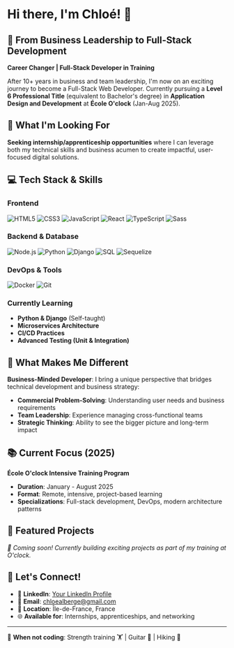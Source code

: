 # Hi there, I'm Chloé! 👋

## 🚀 From Business Leadership to Full-Stack Development

**Career Changer | Full-Stack Developer in Training**

After 10+ years in business and team leadership, I'm now on an exciting journey to become a Full-Stack Web Developer. Currently pursuing a **Level 6 Professional Title** (equivalent to Bachelor's degree) in **Application Design and Development** at **École O'clock** (Jan-Aug 2025).

## 🎯 What I'm Looking For

**Seeking internship/apprenticeship opportunities** where I can leverage both my technical skills and business acumen to create impactful, user-focused digital solutions.

## 💻 Tech Stack & Skills

### Frontend
![HTML5](https://img.shields.io/badge/HTML5-E34F26?style=flat-square&logo=html5&logoColor=white)
![CSS3](https://img.shields.io/badge/CSS3-1572B6?style=flat-square&logo=css3&logoColor=white)
![JavaScript](https://img.shields.io/badge/JavaScript-F7DF1E?style=flat-square&logo=javascript&logoColor=black)
![React](https://img.shields.io/badge/React-61DAFB?style=flat-square&logo=react&logoColor=black)
![TypeScript](https://img.shields.io/badge/TypeScript-3178C6?style=flat-square&logo=typescript&logoColor=white)
![Sass](https://img.shields.io/badge/Sass-CC6699?style=flat-square&logo=sass&logoColor=white)

### Backend & Database
![Node.js](https://img.shields.io/badge/Node.js-339933?style=flat-square&logo=node.js&logoColor=white)
![Python](https://img.shields.io/badge/Python-3776AB?style=flat-square&logo=python&logoColor=white)
![Django](https://img.shields.io/badge/Django-092E20?style=flat-square&logo=django&logoColor=white)
![SQL](https://img.shields.io/badge/SQL-4479A1?style=flat-square&logo=mysql&logoColor=white)
![Sequelize](https://img.shields.io/badge/Sequelize-52B0E7?style=flat-square&logo=sequelize&logoColor=white)

### DevOps & Tools
![Docker](https://img.shields.io/badge/Docker-2496ED?style=flat-square&logo=docker&logoColor=white)
![Git](https://img.shields.io/badge/Git-F05032?style=flat-square&logo=git&logoColor=white)

### Currently Learning
- **Python & Django** (Self-taught)
- **Microservices Architecture**
- **CI/CD Practices**
- **Advanced Testing (Unit & Integration)**

## 🌟 What Makes Me Different

**Business-Minded Developer**: I bring a unique perspective that bridges technical development and business strategy:
- **Commercial Problem-Solving**: Understanding user needs and business requirements
- **Team Leadership**: Experience managing cross-functional teams
- **Strategic Thinking**: Ability to see the bigger picture and long-term impact

## 📚 Current Focus (2025)

**École O'clock Intensive Training Program**
- **Duration**: January - August 2025
- **Format**: Remote, intensive, project-based learning
- **Specializations**: Full-stack development, DevOps, modern architecture patterns

## 🎨 Featured Projects

*🚧 Coming soon! Currently building exciting projects as part of my training at O'clock.*

<!-- Will be updated with:
- 📱 React.js web application
- 🔧 Node.js API with database integration
- 🐍 Python/Django web application  
- 🐳 Dockerized full-stack application
-->

## 🤝 Let's Connect!

- 💼 **LinkedIn**: [Your LinkedIn Profile](https://linkedin.com/in/chloé-alberge-a4603a35)
- 📧 **Email**: chloealberge@gmail.com
- 📍 **Location**: Île-de-France, France
- 🌐 **Available for**: Internships, apprenticeships, and networking

---

🎨 **When not coding**: Strength training 🏋️ | Guitar 🎸 | Hiking 🥾
